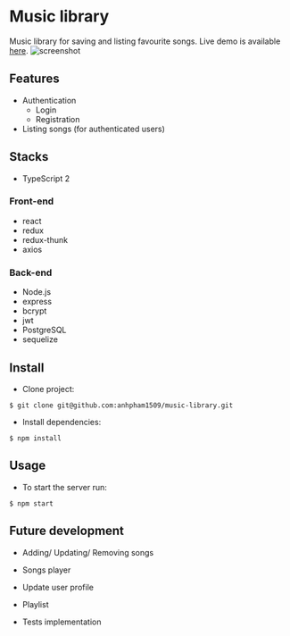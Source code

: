 # Music library
Music library for saving and listing favourite songs. Live demo is available [here](https://music-library-demo.herokuapp.com/).
![screenshot](https://i.imgur.com/Z6thZqf.jpg)


## Features
- Authentication
    - Login
    - Registration
- Listing songs (for authenticated users)

## Stacks
- TypeScript 2

### Front-end
- react
- redux
- redux-thunk
- axios

### Back-end
- Node.js
- express
- bcrypt
- jwt
- PostgreSQL
- sequelize

## Install
- Clone project:

`$ git clone git@github.com:anhpham1509/music-library.git`

- Install dependencies:

`$ npm install`

## Usage

- To start the server run:

`$ npm start`

## Future development
- Adding/ Updating/ Removing songs
- Songs player
- Update user profile
- Playlist

- Tests implementation
